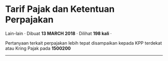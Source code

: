 Tarif Pajak dan Ketentuan Perpajakan
====================================

Lain-lain · Dibuat **13 MARCH 2018** · Dilihat **198 kali** ·

Pertanyaan terkait perpajakan lebih tepat disampaikan kepada KPP terdekat atau Kring Pajak pada **1500200**  

  

  
  
  

* * *